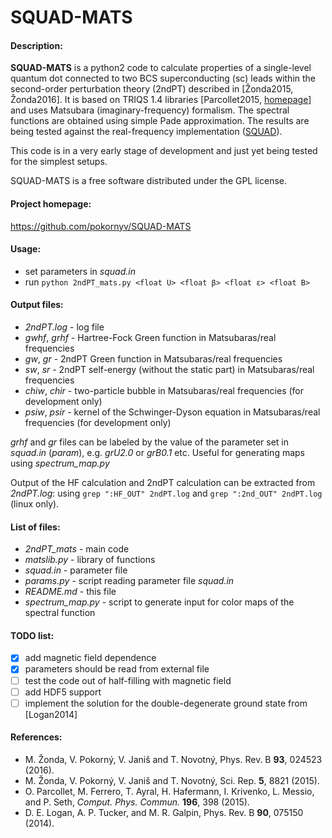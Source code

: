SQUAD-MATS
==========
#### Description:
**SQUAD-MATS** is a python2 code to calculate properties of a single-level quantum dot connected to 
two BCS superconducting (sc) leads within the second-order perturbation theory (2ndPT) described in
[Žonda2015, Žonda2016]. It is based on TRIQS 1.4 libraries [Parcollet2015, [homepage](https://triqs.github.io)] 
and uses Matsubara (imaginary-frequency) formalism. The spectral functions are obtained 
using simple Pade approximation. The results are being tested against the real-frequency 
implementation ([SQUAD](https://github.com/pokornyv/SQUAD "github.com/pokornyv/SQUAD")).  

This code is in a very early stage of development and just yet being tested for the simplest setups.  

SQUAD-MATS is a free software distributed under the GPL license.  

#### Project homepage:
https://github.com/pokornyv/SQUAD-MATS  

#### Usage:
- set parameters in *squad.in*  
- run `python 2ndPT_mats.py <float U> <float β> <float ε> <float B>`  

#### Output files:
- *2ndPT.log* - log file  
- *gwhf*, *grhf* - Hartree-Fock Green function in Matsubaras/real frequencies  
- *gw*, *gr* - 2ndPT Green function in Matsubaras/real frequencies  
- *sw*, *sr* - 2ndPT self-energy (without the static part) in Matsubaras/real frequencies  
- *chiw*, *chir* - two-particle bubble in Matsubaras/real frequencies (for development only)  
- *psiw*, *psir* - kernel of the Schwinger-Dyson equation in Matsubaras/real frequencies (for development only)  

*grhf* and *gr* files can be labeled by the value of the parameter set in *squad.in* (*param*), 
e.g. *grU2.0* or *grB0.1* etc. Useful for generating maps using *spectrum_map.py*  

Output of the HF calculation and 2ndPT calculation can be extracted from *2ndPT.log*: using 
`grep ":HF_OUT" 2ndPT.log` and `grep ":2nd_OUT" 2ndPT.log` (linux only).  

#### List of files:
- *2ndPT_mats* - main code  
- *matslib.py* - library of functions  
- *squad.in* - parameter file  
- *params.py* - script reading parameter file *squad.in*  
- *README.md* - this file  
- *spectrum_map.py* - script to generate input for color maps of the spectral function  

#### TODO list:
- [x] add magnetic field dependence  
- [x] parameters should be read from external file  
- [ ] test the code out of half-filling with magnetic field  
- [ ] add HDF5 support  
- [ ] implement the solution for the double-degenerate ground state from [Logan2014]  

#### References:
- M. Žonda, V. Pokorný, V. Janiš and T. Novotný, Phys. Rev. B **93**, 024523 (2016).  
- M. Žonda, V. Pokorný, V. Janiš and T. Novotný, Sci. Rep. **5**, 8821 (2015).  
- O. Parcollet, M. Ferrero, T. Ayral, H. Hafermann, I. Krivenko, L. Messio, and P. Seth, *Comput. Phys. Commun.* **196**, 398 (2015).  
- D. E. Logan, A. P. Tucker, and M. R. Galpin, Phys. Rev. B **90**, 075150 (2014).  


